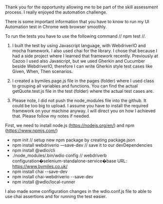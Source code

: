 Thank you for the opportunity allowing me to be part of the skill assessment process. I really enjoyed the automation challenge.

There is some important information that you have to know to run my UI Automation test in Chrome web browser smoothly.

To run the tests you have to use the following command // npm test //.

1. I built the test by using Javascript language, with WebdriverIO and mocha framework. I also used chai for the library. I chose that because I had a side project where I learned that framework recently. Previously at Cazoo I used also Javascript, but we used Gherkin and Cucumber beside WebdriverIO, therefore I can write Gherkin style test cases like Given, When, Then scenarios.

2. I created a bymiles.page.js file in the pages (folder) where I used class to grouping all variables and functions.
   You can find the actual getQuote.test.js file in the test (folder) where the actual test cases are.

3. Please note, I did not push the node_modules file into the github. It could be too big to upload. I assume you have to install the required framework on your machine anyway. I will direct you on how I achieved that. Please follow my notes if needed.

First, we need to install node.js (https://nodejs.org/en/) and npm (https://www.npmjs.com/)

- npm init // setup new npm package by creating package.json
- npm install webdriverio —save-dev // save it to our devDependencies
- npm install @wdio/cli 
- ./node_modules/.bin/wdio config // webdriverb configuration�selenium-standalone-service�base URL: https://www.bymiles.co.uk/
- npm install chai --save-dev
- npm install chai-webdriverio --save-dev 
- npm install @wdio/local-runner

I also made some configuration changes in the wdio.conf.js file to able to use chai assertions and for running the test easier.

